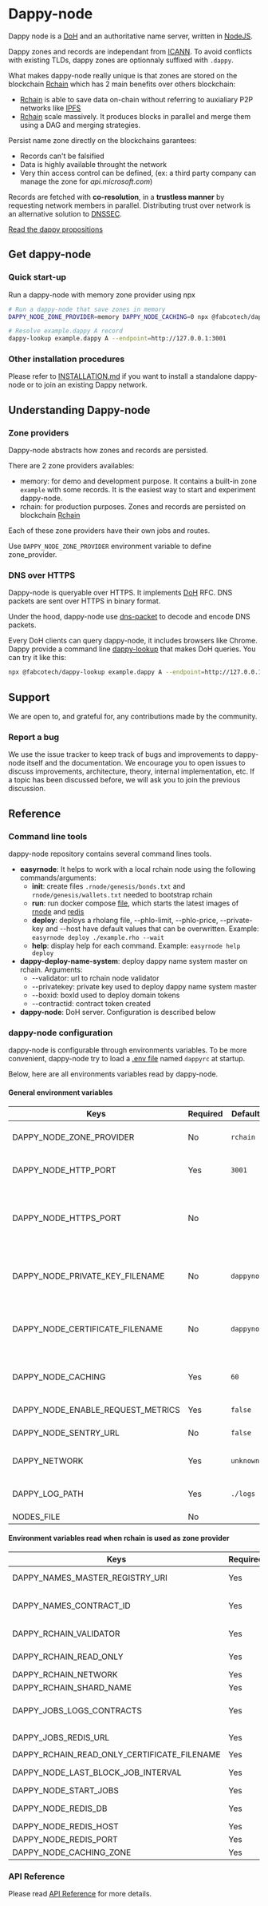 # Dappy-node

Dappy node is a [DoH](https://datatracker.ietf.org/doc/html/rfc8484) and an authoritative name server, written in [NodeJS](https://nodejs.org/).

Dappy zones and records are independant from [ICANN](https://www.icann.org/).
To avoid conflicts with existing TLDs, dappy zones are optionnaly suffixed with `.dappy`.

What makes dappy-node really unique is that zones are stored on the blockchain [Rchain](https://rchain-community.github.io/) which has 2 main benefits over others blockchain:
- [Rchain](https://rchain-community.github.io/) is able to save data on-chain without referring to auxialiary P2P networks like [IPFS](https://ipfs.io/)
- [Rchain](https://rchain-community.github.io/) scale massively. It produces blocks in parallel and merge them using a DAG and merging strategies.

Persist name zone directly on the blockchains garantees: 
- Records can't be falsified
- Data is highly available throught the network
- Very thin access control can be defined, (ex: a third party company can manage the zone for  *api.microsoft.com*)

Records are fetched with **co-resolution**, in a **trustless manner** by requesting network members in parallel. Distributing trust over network is an alternative solution to [DNSSEC](https://datatracker.ietf.org/doc/html/rfc4033).

[Read the dappy propositions](https://github.com/fabcotech/dappy-propositions)

## Get dappy-node

### Quick start-up

Run a dappy-node with memory zone provider using npx

```bash
# Run a dappy-node that save zones in memory
DAPPY_NODE_ZONE_PROVIDER=memory DAPPY_NODE_CACHING=0 npx @fabcotech/dappy-node

# Resolve example.dappy A record
dappy-lookup example.dappy A --endpoint=http://127.0.0.1:3001
```

### Other installation procedures

Please refer to [INSTALLATION.md](INSTALLATION.MD) if you want to install a standalone dappy-node or to join an existing Dappy network.

## Understanding Dappy-node

### Zone providers

Dappy-node abstracts how zones and records are persisted.

There are 2 zone providers availables:
- memory: for demo and development purpose. It contains a built-in zone `example` with some records. It is the easiest way to start and experiment dappy-node.
- rchain: for production purposes. Zones and records are persisted on blockchain [Rchain](https://rchain-community.github.io/)

Each of these zone providers have their own jobs and routes.

Use `DAPPY_NODE_ZONE_PROVIDER` environment variable to define zone_provider.  

### DNS over HTTPS

Dappy-node is queryable over HTTPS. It implements [DoH](https://datatracker.ietf.org/doc/html/rfc8484) RFC. DNS packets are sent over HTTPS in binary format.

Under the hood, dappy-node use [dns-packet](https://github.com/mafintosh/dns-packet) to decode and encode DNS packets.

Every DoH clients can query dappy-node, it includes browsers like Chrome. Dappy provide a command line [dappy-lookup](https://github.com/fabcotech/dappy-lookup) that makes DoH queries. You can try it like this:

```sh
npx @fabcotech/dappy-lookup example.dappy A --endpoint=http://127.0.0.1:3001
```

## Support

We are open to, and grateful for, any contributions made by the community.

### Report a bug

We use the issue tracker to keep track of bugs and improvements to dappy-node itself and the documentation. We encourage you to open issues to discuss improvements, architecture, theory, internal implementation, etc. If a topic has been discussed before, we will ask you to join the previous discussion.

## Reference

### Command line tools

dappy-node repository contains several command lines tools.

- **easyrnode**: It helps to work with a local rchain node using the following commands/arguments:
  - **init**: create files `.rnode/genesis/bonds.txt` and `rnode/genesis/wallets.txt` needed to bootstrap rchain
  - **run**: run docker compose [file](src/bin/easyrnode/commands/assets/docker-compose.yml), which starts the latest images of [rnode](https://hub.docker.com/r/rchain/rnode) and [redis](https://hub.docker.com/_/redis)
  - **deploy**: deploys a rholang file, --phlo-limit, --phlo-price, --private-key and --host have default values that can be overwritten. Example: `easyrnode deploy ./example.rho --wait`
  - **help**: display help for each command. Example: `easyrnode help deploy`
- **dappy-deploy-name-system**: deploy dappy name system master on rchain. Arguments:
   - --validator: url to rchain node validator
   - --privatekey: private key used to deploy dappy name system master
   - --boxid: boxId used to deploy domain tokens
   - --contractid: contract token created
- **dappy-node**: DoH server. Configuration is described below
### dappy-node configuration

dappy-node is configurable through environments variables.
To be more convenient, dappy-node try to load a [.env file](https://github.com/motdotla/dotenv) named `dappyrc` at startup.

Below, here are all environments variables read by dappy-node.
#### General environment variables

| **Keys** | **Required** | **Default value** | **Description** |
|---|---|---|---|
| DAPPY_NODE_ZONE_PROVIDER | No | `rchain` | Zone provider used |
| DAPPY_NODE_HTTP_PORT | Yes | `3001` | dappy-node http port  |
| DAPPY_NODE_HTTPS_PORT | No |  | dappy-node https port. HTTPS is disabled if not defined |
| DAPPY_NODE_PRIVATE_KEY_FILENAME | No | `dappynode.key` | dappy-node private key. Generated if not exists |
| DAPPY_NODE_CERTIFICATE_FILENAME | No | `dappynode.crt` | dappy-node certificate. Generated if not exists |
| DAPPY_NODE_CACHING | Yes | `60` | record ttl cache. Disabled if set to `0` |
| DAPPY_NODE_ENABLE_REQUEST_METRICS | Yes | `false` | Activate metrics |
| DAPPY_NODE_SENTRY_URL | No | `false` | Send logs to sentry |
| DAPPY_NETWORK | Yes | `unknown` | `unknown`, `gamma`, `beta` or `d` |
| DAPPY_LOG_PATH | Yes | `./logs` | path to log warning and errors |
| NODES_FILE | No |  |  |

#### Environment variables read when rchain is used as zone provider

| **Keys** | **Required** | **Default value** | **Description** |
|---|---|---|---|
| DAPPY_NAMES_MASTER_REGISTRY_URI | Yes |  | rchain token master deployment |
| DAPPY_NAMES_CONTRACT_ID | Yes |  | rchain contract used for dappy name system |
| DAPPY_RCHAIN_VALIDATOR | Yes | `http://localhost:40403` | Rnode used to send transactions |
| DAPPY_RCHAIN_READ_ONLY | Yes | `http://localhost:40403` | Rnode used to query rchain data |
| DAPPY_RCHAIN_NETWORK | Yes | `unknown` | RChain network |
| DAPPY_RCHAIN_SHARD_NAME | Yes | `unknown` | RChain shard ID |
| DAPPY_JOBS_LOGS_CONTRACTS | Yes | | Ccomma-separated list of contracts you want to keep the logs |
| DAPPY_JOBS_REDIS_URL |  Yes | | Redis url format: `redis://HOST:PORT/DB` |
| DAPPY_RCHAIN_READ_ONLY_CERTIFICATE_FILENAME | Yes |  | Rnode certificate  |
| DAPPY_NODE_LAST_BLOCK_JOB_INTERVAL | Yes | `40000` | Interval in ms to fetch rchain data |
| DAPPY_NODE_START_JOBS | Yes | `false` |  |
| DAPPY_NODE_REDIS_DB | Yes | `1` | Redis database number |
| DAPPY_NODE_REDIS_HOST | Yes | `localhost` | Redis host |
| DAPPY_NODE_REDIS_PORT | Yes | `6379` | Redis port |
| DAPPY_NODE_CACHING_ZONE | Yes | `false` | Cache zones |

### API Reference

Please read [API Reference](API.md) for more details.